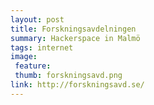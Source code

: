 ```yaml
---
layout: post
title: Forskningsavdelningen
summary: Hackerspace in Malmö
tags: internet
image:
 feature:
 thumb: forskningsavd.png
link: http://forskningsavd.se/
---
```



